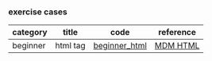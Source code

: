 <!-- [이름](경로) 링크생성 
[beginner_html](./cases/beginner_html_site_styled.html) -->
<!-- # = h1 -->
### exercise cases
<!-- |--| 파이프라인 -->
<!-- title heder -->
<!-- table td -->
|category|title|code|reference|
|--|--|--|--|  
| beginner | html tag | [beginner_html](./cases/beginner_html_site_styled.html) | [MDM HTML](https://developer.mozilla.org/ko/docs/Web/HTML) |